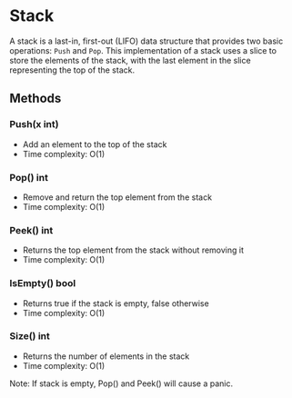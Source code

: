 # Stack

A stack is a last-in, first-out (LIFO) data structure that provides two basic operations: `Push` and `Pop`. This implementation of a stack uses a slice to store the elements of the stack, with the last element in the slice representing the top of the stack.

## Methods

### Push(x int)
- Add an element to the top of the stack
- Time complexity: O(1)

### Pop() int
- Remove and return the top element from the stack
- Time complexity: O(1)

### Peek() int
- Returns the top element from the stack without removing it
- Time complexity: O(1)

### IsEmpty() bool
- Returns true if the stack is empty, false otherwise
- Time complexity: O(1)

### Size() int
- Returns the number of elements in the stack
- Time complexity: O(1)

Note: If stack is empty, Pop() and Peek() will cause a panic.

